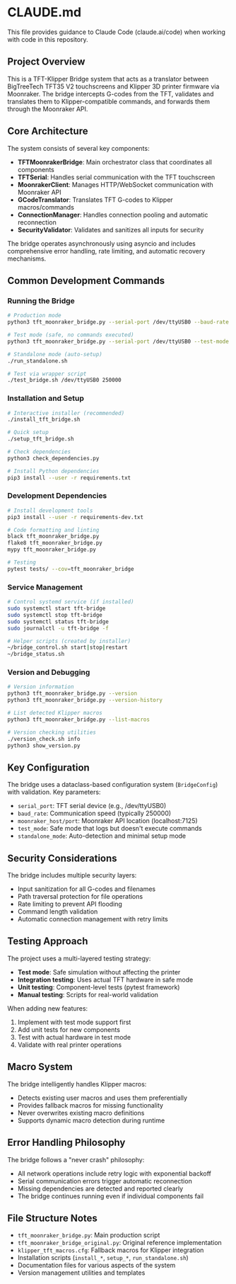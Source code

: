 # CLAUDE.md

This file provides guidance to Claude Code (claude.ai/code) when working with code in this repository.

## Project Overview

This is a TFT-Klipper Bridge system that acts as a translator between BigTreeTech TFT35 V2 touchscreens and Klipper 3D printer firmware via Moonraker. The bridge intercepts G-codes from the TFT, validates and translates them to Klipper-compatible commands, and forwards them through the Moonraker API.

## Core Architecture

The system consists of several key components:

- **TFTMoonrakerBridge**: Main orchestrator class that coordinates all components
- **TFTSerial**: Handles serial communication with the TFT touchscreen
- **MoonrakerClient**: Manages HTTP/WebSocket communication with Moonraker API
- **GCodeTranslator**: Translates TFT G-codes to Klipper macros/commands
- **ConnectionManager**: Handles connection pooling and automatic reconnection
- **SecurityValidator**: Validates and sanitizes all inputs for security

The bridge operates asynchronously using asyncio and includes comprehensive error handling, rate limiting, and automatic recovery mechanisms.

## Common Development Commands

### Running the Bridge
```bash
# Production mode
python3 tft_moonraker_bridge.py --serial-port /dev/ttyUSB0 --baud-rate 250000

# Test mode (safe, no commands executed)
python3 tft_moonraker_bridge.py --serial-port /dev/ttyUSB0 --test-mode

# Standalone mode (auto-setup)
./run_standalone.sh

# Test via wrapper script
./test_bridge.sh /dev/ttyUSB0 250000
```

### Installation and Setup
```bash
# Interactive installer (recommended)
./install_tft_bridge.sh

# Quick setup
./setup_tft_bridge.sh

# Check dependencies
python3 check_dependencies.py

# Install Python dependencies
pip3 install --user -r requirements.txt
```

### Development Dependencies
```bash
# Install development tools
pip3 install --user -r requirements-dev.txt

# Code formatting and linting
black tft_moonraker_bridge.py
flake8 tft_moonraker_bridge.py
mypy tft_moonraker_bridge.py

# Testing
pytest tests/ --cov=tft_moonraker_bridge
```

### Service Management
```bash
# Control systemd service (if installed)
sudo systemctl start tft-bridge
sudo systemctl stop tft-bridge
sudo systemctl status tft-bridge
sudo journalctl -u tft-bridge -f

# Helper scripts (created by installer)
~/bridge_control.sh start|stop|restart
~/bridge_status.sh
```

### Version and Debugging
```bash
# Version information
python3 tft_moonraker_bridge.py --version
python3 tft_moonraker_bridge.py --version-history

# List detected Klipper macros
python3 tft_moonraker_bridge.py --list-macros

# Version checking utilities
./version_check.sh info
python3 show_version.py
```

## Key Configuration

The bridge uses a dataclass-based configuration system (`BridgeConfig`) with validation. Key parameters:

- `serial_port`: TFT serial device (e.g., /dev/ttyUSB0)
- `baud_rate`: Communication speed (typically 250000)
- `moonraker_host/port`: Moonraker API location (localhost:7125)
- `test_mode`: Safe mode that logs but doesn't execute commands
- `standalone_mode`: Auto-detection and minimal setup mode

## Security Considerations

The bridge includes multiple security layers:
- Input sanitization for all G-codes and filenames
- Path traversal protection for file operations
- Rate limiting to prevent API flooding
- Command length validation
- Automatic connection management with retry limits

## Testing Approach

The project uses a multi-layered testing strategy:
- **Test mode**: Safe simulation without affecting the printer
- **Integration testing**: Uses actual TFT hardware in safe mode
- **Unit testing**: Component-level tests (pytest framework)
- **Manual testing**: Scripts for real-world validation

When adding new features:
1. Implement with test mode support first
2. Add unit tests for new components
3. Test with actual hardware in test mode
4. Validate with real printer operations

## Macro System

The bridge intelligently handles Klipper macros:
- Detects existing user macros and uses them preferentially
- Provides fallback macros for missing functionality
- Never overwrites existing macro definitions
- Supports dynamic macro detection during runtime

## Error Handling Philosophy

The bridge follows a "never crash" philosophy:
- All network operations include retry logic with exponential backoff
- Serial communication errors trigger automatic reconnection
- Missing dependencies are detected and reported clearly
- The bridge continues running even if individual components fail

## File Structure Notes

- `tft_moonraker_bridge.py`: Main production script
- `tft_moonraker_bridge_original.py`: Original reference implementation
- `klipper_tft_macros.cfg`: Fallback macros for Klipper integration
- Installation scripts (`install_*`, `setup_*`, `run_standalone.sh`)
- Documentation files for various aspects of the system
- Version management utilities and templates